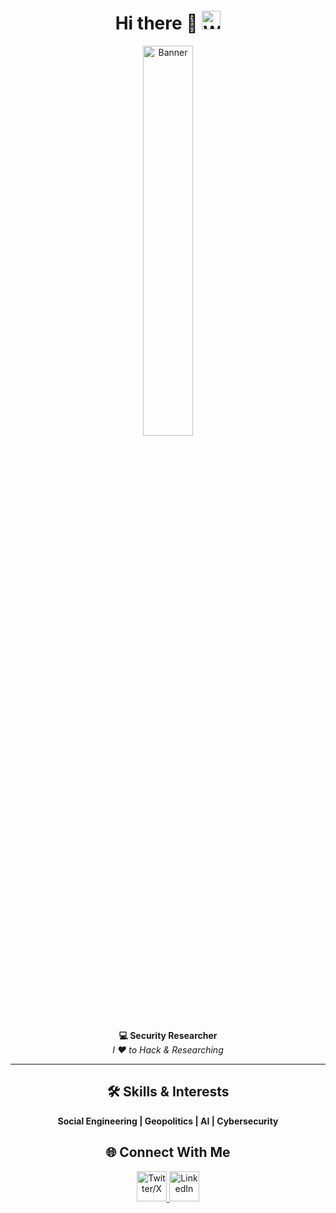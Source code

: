 <h1 align="center">
  Hi there 👋
  <img src="https://img.icons8.com/?size=256&id=1H52ef7sDX7A&format=png" width="30" style="margin-top:-10px;" alt="Wave">
</h1>

<p align="center">
  <img src="https://github.com/user-attachments/assets/6b1111f6-35da-40b4-b38e-f19e4afc7906" width="40%" alt="Banner" style="border-radius:10px;">
</p>

<p align="center">
  <strong>💻 Security Researcher</strong>
  <br/>
  <em>I ❤️ to Hack & Researching</em>
</p>

---

<h2 align="center">🛠️ Skills & Interests</h2>
<p align="center">
  <strong>Social Engineering | Geopolitics | AI | Cybersecurity</strong>
</p>

<h2 align="center">🌐 Connect With Me</h2>
<p align="center">
  <a href="https://x.com/0x7F454C">
    <img src="https://img.icons8.com/plasticine/100/twitterx.png" width="48" alt="Twitter/X">
  </a>
  <a href="https://linkedin.com/in/yanoc">
    <img src="https://img.icons8.com/plasticine/100/linkedin.png" width="48" alt="LinkedIn">
  </a>
</p>
